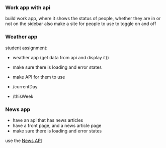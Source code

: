 ### Work app with api
build work app,
where it shows the status of people, whether they are in or not on the sidebar
also make a site for people to use to toggle on and off

### Weather app
student assignment:
- weather app (get data from api and display it()
- make sure there is loading and error states

- make API for them to use
- /currentDay
- /thisWeek

### News app
- have an api that has news articles
- have a front page, and a news article page
- make sure there is loading and error states

use the 
[News API](https://newsapi.org)
